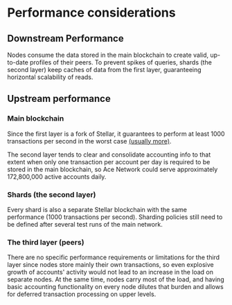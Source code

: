 # Performance considerations

## Downstream Performance

Nodes consume the data stored in the main blockchain to create valid, up-to-date profiles of their peers. To prevent spikes of queries, shards (the second layer) keep caches of data from the first layer, guaranteeing horizontal scalability of reads.

## Upstream performance

### Main blockchain

Since the first layer is a fork of Stellar, it guarantees to perform at least 1000 transactions per second in the worst case [(usually more)][1].

The second layer tends to clear and consolidate accounting info to that extent when only one transaction per account per day is required to be stored in the main blockchain, so Ace Network could serve approximately 172,800,000 active accounts daily.


### Shards (the second layer)

Every shard is also a separate Stellar blockchain with the same performance (1000 transactions per second). Sharding policies still need to be defined after several test runs of the main network.


### The third layer (peers)

There are no specific performance requirements or limitations for the third layer since nodes store mainly their own transactions, so even explosive growth of accounts' activity would not lead to an increase in the load on separate nodes. At the same time, nodes carry most of the load, and having basic accounting functionality on every node dilutes that burden and allows for deferred transaction processing on upper levels.


[1]: https://www.lumenauts.com/blog/how-many-transactions-per-second-can-stellar-process